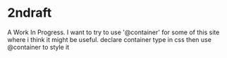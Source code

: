 # 2ndraft
A Work In Progress.
I want to try to use '@container' for some of this site where i think it might be useful.
 declare container type in css
 then use @container to style it
 